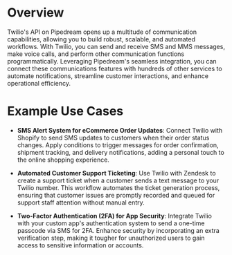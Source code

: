 # Overview

Twilio's API on Pipedream opens up a multitude of communication capabilities, allowing you to build robust, scalable, and automated workflows. With Twilio, you can send and receive SMS and MMS messages, make voice calls, and perform other communication functions programmatically. Leveraging Pipedream's seamless integration, you can connect these communications features with hundreds of other services to automate notifications, streamline customer interactions, and enhance operational efficiency.

# Example Use Cases

- **SMS Alert System for eCommerce Order Updates**: Connect Twilio with Shopify to send SMS updates to customers when their order status changes. Apply conditions to trigger messages for order confirmation, shipment tracking, and delivery notifications, adding a personal touch to the online shopping experience.

- **Automated Customer Support Ticketing**: Use Twilio with Zendesk to create a support ticket when a customer sends a text message to your Twilio number. This workflow automates the ticket generation process, ensuring that customer issues are promptly recorded and queued for support staff attention without manual entry.

- **Two-Factor Authentication (2FA) for App Security**: Integrate Twilio with your custom app's authentication system to send a one-time passcode via SMS for 2FA. Enhance security by incorporating an extra verification step, making it tougher for unauthorized users to gain access to sensitive information or accounts.
